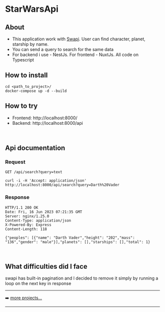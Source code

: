 # StarWarsApi

## About
* This application work with [Swapi](https://swapi.dev). User can find character, planet, starship by name.
* You can send a query to search for the same data
* For backend i use - NestJs. For frontend - NuxtJs. All code on Typescript

## How to install

    cd <path_to_project>/
    docker-compose up -d --build

## How to try

  * Frontend: http://localhost:8000/
  * Backend: http://localhost:8000/api

<br />

## Api documentation

### Request

`GET /api/search?query=text`

    curl -i -H 'Accept: application/json' http://localhost:8000/api/search?query=Darth%20Vader

### Response

    HTTP/1.1 200 OK
    Date: Fri, 16 Jun 2023 07:21:35 GMT
    Server: nginx/1.25.0
    Content-Type: application/json
    X-Powered-By: Express
    Content-Length: 118

    {"peoples": [{"name": "Darth Vader","height": "202","mass": "136","gender": "male"}],"planets": [],"starships": [],"total": 1}

<br />

## What difficulties did I face

  swapi has built-in pagination and I decided to remove it simply by running a loop on the next key in response

---

➡️ [more projects...](https://github.com/olegtemek)

---
